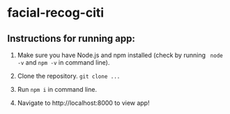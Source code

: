 # facial-recog-citi

## Instructions for running app:

1. Make sure you have Node.js and npm installed (check by running ``` node -v``` and ```npm -v``` in command line).

2. Clone the repository. ```git clone ...```

3. Run ```npm i``` in command line.

4. Navigate to http://localhost:8000 to view app!

